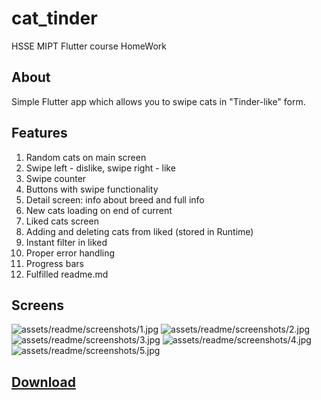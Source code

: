 # cat_tinder

HSSE MIPT Flutter course HomeWork

## About

Simple Flutter app which allows you to swipe cats in "Tinder-like" form.

## Features

1. Random cats on main screen
2. Swipe left - dislike, swipe right - like
3. Swipe counter
4. Buttons with swipe functionality
5. Detail screen: info about breed and full info
6. New cats loading on end of current
7. Liked cats screen
8. Adding and deleting cats from liked (stored in Runtime)
9. Instant filter in liked
10. Proper error handling
11. Progress bars
12. Fulfilled readme.md

## Screens

![assets/readme/screenshots/1.jpg](assets/readme/screenshots/1.jpg)
![assets/readme/screenshots/2.jpg](assets/readme/screenshots/2.jpg)
![assets/readme/screenshots/3.jpg](assets/readme/screenshots/3.jpg)
![assets/readme/screenshots/4.jpg](assets/readme/screenshots/4.jpg)
![assets/readme/screenshots/5.jpg](assets/readme/screenshots/5.jpg)

## [Download](https://github.com/hextract/flutter-cat-tinder/blob/7003f485124438a96604ff5055126c722d6fc8c2/release/cat-tinder-2.0.0.apk)
